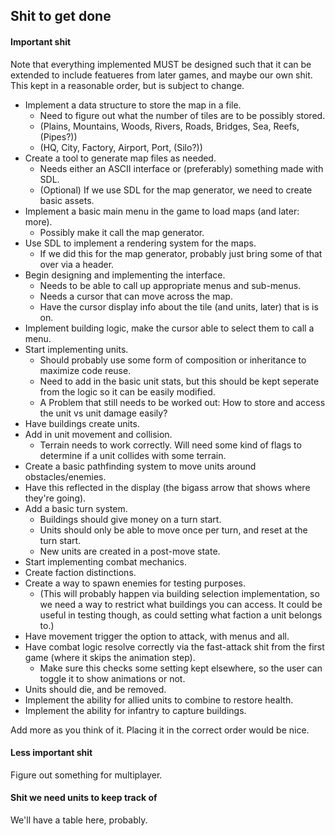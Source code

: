 ## Shit to get done
#### Important shit

Note that everything implemented MUST be designed such that it can be extended to include featueres from later games, and maybe our own shit. This kept in a reasonable order, but is subject to change.

+ Implement a data structure to store the map in a file.
    * Need to figure out what the number of tiles are to be possibly stored.
    * (Plains, Mountains, Woods, Rivers, Roads, Bridges, Sea, Reefs, (Pipes?))
    * (HQ, City, Factory, Airport, Port, (Silo?))
+ Create a tool to generate map files as needed.
    * Needs either an ASCII interface or (preferably) something made with SDL.
    * \(Optional) If we use SDL for the map generator, we need to create basic assets.
+ Implement a basic main menu in the game to load maps (and later: more).
    * Possibly make it call the map generator.
+ Use SDL to implement a rendering system for the maps.
    * If we did this for the map generator, probably just bring some of that over via a header.
+ Begin designing and implementing the interface.
    * Needs to be able to call up appropriate menus and sub-menus.
    * Needs a cursor that can move across the map.
    * Have the cursor display info about the tile (and units, later) that is is on.
+ Implement building logic, make the cursor able to select them to call a menu.
+ Start implementing units.
    * Should probably use some form of composition or inheritance to maximize code reuse.
    * Need to add in the basic unit stats, but this should be kept seperate from the logic so it can be easily modified.
    * A Problem that still needs to be worked out: How to store and access the unit vs unit damage easily?
+ Have buildings create units.
+ Add in unit movement and collision.
    * Terrain needs to work correctly. Will need some kind of flags to determine if a unit collides with some terrain.
+ Create a basic pathfinding system to move units around obstacles/enemies.
+ Have this reflected in the display (the bigass arrow that shows where they're going).
+ Add a basic turn system.
    * Buildings should give money on a turn start.
    * Units should only be able to move once per turn, and reset at the turn start.
    * New units are created in a post-move state.
+ Start implementing combat mechanics.
+ Create faction distinctions.
+ Create a way to spawn enemies for testing purposes.
    * (This will probably happen via building selection implementation, so we need a way to restrict what buildings you can access. It could be useful in testing though, as could setting what faction a unit belongs to.)
+ Have movement trigger the option to attack, with menus and all.
+ Have combat logic resolve correctly via the fast-attack shit from the first game (where it skips the animation step).
    * Make sure this checks some setting kept elsewhere, so the user can toggle it to show animations or not.
+ Units should die, and be removed.
+ Implement the ability for allied units to combine to restore health.
+ Implement the ability for infantry to capture buildings.

Add more as you think of it. Placing it in the correct order would be nice.

#### Less important shit

Figure out something for multiplayer.

#### Shit we need units to keep track of

We'll have a table here, probably.
